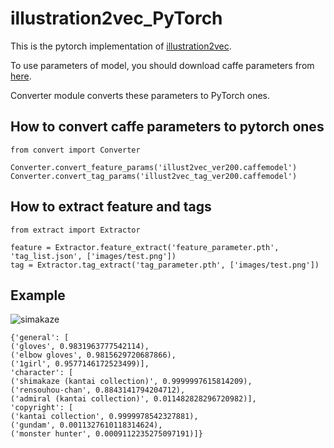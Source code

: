 # illustration2vec_PyTorch
This is the pytorch implementation of [illustration2vec](https://github.com/rezoo/illustration2vec).

To use parameters of model, you should download caffe parameters from [here](https://github.com/rezoo/illustration2vec/releases).

Converter module converts these parameters to PyTorch ones.

## How to convert caffe parameters to pytorch ones

```
from convert import Converter

Converter.convert_feature_params('illust2vec_ver200.caffemodel')
Converter.convert_tag_params('illust2vec_tag_ver200.caffemodel')
```

## How to extract feature and tags

```
from extract import Extractor

feature = Extractor.feature_extract('feature_parameter.pth', 'tag_list.json', ['images/test.png'])
tag = Extractor.tag_extract('tag_parameter.pth', ['images/test.png'])
```

## Example
![simakaze](https://user-images.githubusercontent.com/46510874/88661372-5f334200-d113-11ea-9a84-3b21cdc6a4b5.png)
```
{'general': [
('gloves', 0.9831963777542114), 
('elbow gloves', 0.9815629720687866), 
('1girl', 0.9577146172523499)], 
'character': [
('shimakaze (kantai collection)', 0.9999997615814209), 
('rensouhou-chan', 0.8843141794204712), 
('admiral (kantai collection)', 0.011482828296720982)], 
'copyright': [
('kantai collection', 0.9999978542327881), 
('gundam', 0.0011327610118314624), 
('monster hunter', 0.0009112235275097191)]}
```

